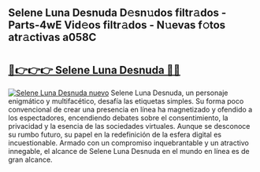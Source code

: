 ## Selene Luna Desnuda D𝚎sn𝚞dos filtr𝚊dos - Parts-4wE Vid𝚎os filtr𝚊dos - N𝚞evas f𝚘tos atr𝚊ctivas a058C

# <h2><a href="http://mb0mv14.tromn.icu/?c=Selene+Luna+Desnuda">🔗👉👉👉 Selene Luna Desnuda 🔗🔗</a></h2>

[![Selene Luna Desnuda nuevo](https://i.imgur.com/pEAQMta.gif)](http://mb0mv14.tromn.icu/?c=Selene+Luna+Desnuda)
Selene Luna Desnuda, un personaje enigmático y multifacético, desafía las etiquetas simples. Su forma poco convencional de crear una presencia en línea ha magnetizado y ofendido a los espectadores, encendiendo debates sobre el consentimiento, la privacidad y la esencia de las sociedades virtuales. Aunque se desconoce su rumbo futuro, su papel en la redefinición de la esfera digital es incuestionable. Armado con un compromiso inquebrantable y un atractivo innegable, el alcance de Selene Luna Desnuda en el mundo en línea es de gran alcance.
